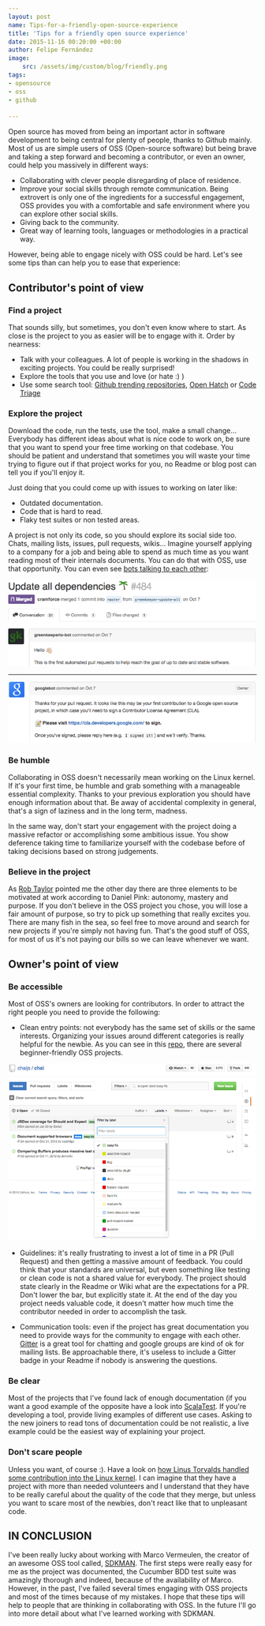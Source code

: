 ```yaml
---
layout: post
name: Tips-for-a-friendly-open-source-experience
title: 'Tips for a friendly open source experience'
date: 2015-11-16 00:20:00 +00:00
author: Felipe Fernández
image:
    src: /assets/img/custom/blog/friendly.png
tags:
- opensource
- oss
- github

---
```


Open source has moved from being an important actor in software development to being central for plenty of people, thanks to Github mainly. Most of us are simple users of OSS (Open-source software) but being brave and taking a step forward and becoming a contributor, or even an owner, could help you massively in different ways:

* Collaborating with clever people disregarding of place of residence.
* Improve your social skills through remote communication. Being extrovert is only one of the ingredients for a successful engagement, OSS provides you with a comfortable and safe environment where you can explore other social skills.
* Giving back to the community.
* Great way of learning tools, languages or methodologies in a practical way.

However, being able to engage nicely with OSS could be hard. Let's see some tips than can help you to ease that experience:

## **Contributor's point of view**

### Find a project

That sounds silly, but sometimes, you don't even know where to start. As close is the project to you as easier will be to engage with it. Order by nearness:

* Talk with your colleagues. A lot of people is working in the shadows in exciting projects. You could be really surprised!
* Explore the tools that you use and love (or hate :) )
* Use some search tool: [Github trending repositories](https://help.github.com/articles/where-can-i-find-open-source-projects-to-work-on/), [Open Hatch](https://openhatch.org/) or [Code Triage](http://www.codetriage.com/)

### Explore the project

Download the code, run the tests, use the tool, make a small change... Everybody has different ideas about what is nice code to work on, be sure that you want to spend your free time working on that codebase. You should be patient and understand that sometimes you will waste your time trying to figure out if that project works for you, no Readme or blog post can tell you if you'll enjoy it.

Just doing that you could come up with issues to working on later like:

 * Outdated documentation.
 * Code that is hard to read.
 * Flaky test suites or non tested areas.

A project is not only its code, so you should explore its social side too. Chats, mailing lists, issues, pull requests, wikis... Imagine yourself applying to a company for a job and being able to spend as much time as you want reading most of their internals documents. You can do that with OSS, use that opportunity. You can even see [bots talking to each other](https://github.com/ampproject/amphtml/pull/484):


<img src="/assets/img/custom/blog/first-robot.png" />

-----------

<img src="/assets/img/custom/blog/second-robot.png" />


### Be humble

Collaborating in OSS doesn't necessarily mean working on the Linux kernel. If it's your first time, be humble and grab something with a manageable essential complexity. Thanks to your previous exploration you should have enough information about that. Be away of accidental complexity in general, that's a sign of laziness and in the long term, madness.

In the same way, don't start your engagement with the project doing a massive refactor or accomplishing some ambitious issue. You show deference taking time to familiarize yourself with the codebase before of taking decisions based on strong judgements.

### Believe in the project

As [Rob Taylor](https://twitter.com/roberttaylor426) pointed me the other day there are three elements to be motivated at work according to Daniel Pink: autonomy, mastery and purpose. If you don't believe in the OSS project you chose, you will lose a fair amount of purpose, so try to pick up something that really excites you. There are many fish in the sea, so feel free to move around and search for new projects if you're simply not having fun. That's the good stuff of OSS, for most of us it's not paying our bills so we can leave whenever we want.

## **Owner's point of view**

### Be accessible

Most of OSS's owners are looking for contributors. In order to attract the right people you need to provide the following:

* Clean entry points: not everybody has the same set of skills or the same interests. Organizing your issues around different categories is really helpful for the newbie. As you can see in this [repo](https://github.com/MunGell/awesome-for-beginners), there are several beginner-friendly OSS projects.


<img src="/assets/img/custom/blog/labels.png" />


* Guidelines: it's really frustrating to invest a lot of time in a PR (Pull Request) and then getting a massive amount of feedback. You could think that your standards are universal, but even something like testing or clean code is not a shared value for everybody. The project should state clearly in the Readme or Wiki what are the expectations for a PR. Don't lower the bar, but explicitly state it. At the end of the day you project needs valuable code, it doesn't matter how much time the contributor needed in order to accomplish the task.

* Communication tools: even if the project has great documentation you need to provide ways for the community to engage with each other. [Gitter](https://gitter.im/) is a great tool for chatting and google groups are kind of ok for mailing lists. Be approachable there, it's useless to include a Gitter badge in your Readme if nobody is answering the questions.

### Be clear

Most of the projects that I've found lack of enough documentation (if you want a good example of the opposite have a look into [ScalaTest](http://www.scalatest.org/). If you're developing a tool, provide living examples of different use cases. Asking to the new joiners to read tons of documentation could be not realistic, a live example could be the easiest way of explaining your project.

### Don't scare people

Unless you want, of course :). Have a look on [how Linus Torvalds handled some contribution into the Linux kernel](http://www.theregister.co.uk/2014/04/05/torvalds_sievers_dust_up). I can imagine that they have a project with more than needed volunteers and I understand that they have to be really careful about the quality of the code that they merge, but unless you want to scare most of the newbies, don't react like that to unpleasant code.


## IN CONCLUSION

I've been really lucky about working with Marco Vermeulen, the creator of an awesome OSS tool called, [SDKMAN](http://sdkman.io). The first steps were really easy for me as the project was documented, the Cucumber BDD test suite was amazingly thorough and indeed, because of the availability of Marco. However, in the past, I've failed several times engaging with OSS projects and most of the times because of my mistakes. I hope that these tips will help to people that are thinking in collaborating with OSS. In the future I'll go into more detail about what I've learned working with SDKMAN.
